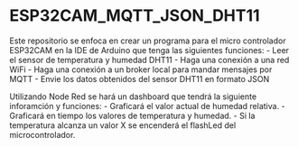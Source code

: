 # ESP32CAM_MQTT_JSON_DHT11

Este repositorio se enfoca en crear un programa para el micro controlador ESP32CAM en la IDE de Arduino que tenga las siguientes funciones:
    - Leer el sensor de temperatura y humedad DHT11
    - Haga una conexión a una red WiFi
    - Haga una conexión a un broker local para mandar mensajes por MQTT
    - Envie los datos obtenidos del sensor DHT11 en formato JSON

Utilizando Node Red se hará un dashboard que tendrá la siguiente inforamción y funciones:
    - Graficará el valor actual de humedad relativa.
    - Graficará en tiempo los valores de temperatura y humedad.
    - Si la temperatura alcanza un valor X se encenderá el flashLed del microcontrolador.
